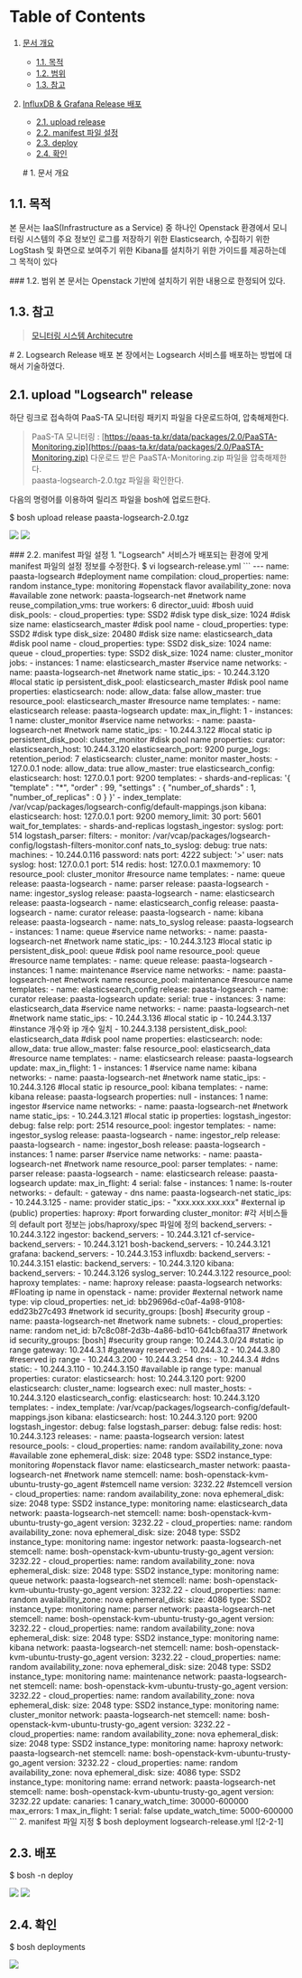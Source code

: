 # Table of Contents

1. [문서 개요](paas-ta-logsearch-openstack-_v1.0.md#1)
   * [1.1. 목적](paas-ta-logsearch-openstack-_v1.0.md#2)
   * [1.2. 범위](paas-ta-logsearch-openstack-_v1.0.md#3)
   * [1.3. 참고](paas-ta-logsearch-openstack-_v1.0.md#4)
2. [InfluxDB & Grafana Release 배포](paas-ta-logsearch-openstack-_v1.0.md#5)

   * [2.1.  upload release](paas-ta-logsearch-openstack-_v1.0.md#6)
   * [2.2.  manifest 파일 설정](paas-ta-logsearch-openstack-_v1.0.md#7)
   * [2.3.  deploy](paas-ta-logsearch-openstack-_v1.0.md#8)
   * [2.4.  확인](paas-ta-logsearch-openstack-_v1.0.md#9)

   \# 1. 문서 개요

## 1.1. 목적

본 문서는 IaaS\(Infrastructure as a Service\) 중 하나인 Openstack 환경에서 모니터링 시스템의 주요 정보인 로그를 저장하기 위한 Elasticsearch, 수집하기 위한 LogStash 및 화면으로 보여주기 위한 Kibana를 설치하기 위한 가이드를 제공하는데 그 목적이 있다

\#\#\# 1.2. 범위 본 문서는 Openstack 기반에 설치하기 위한 내용으로 한정되어 있다.

## 1.3. 참고

> [모니터링 시스템 Architecutre](https://github.com/OpenPaaSRnD/Documents-PaaSTA-2.0/blob/master/Use-Guide/PaaS-TA%20%EB%AA%A8%EB%8B%88%ED%84%B0%EB%A7%81%20%EC%8B%9C%EC%8A%A4%ED%85%9C%20Architecture.md)

\# 2. Logsearch Release 배포 본 장에서는 Logsearch 서비스를 배포하는 방법에 대해서 기술하였다.

## 2.1.  upload "Logsearch" release

하단 링크로 접속하여 PaaS-TA 모니터링 패키지 파일을 다운로드하여, 압축해제한다.

> PaaS-TA 모니터링 : [https://paas-ta.kr/data/packages/2.0/PaaSTA-Monitoring.zip](https://paas-ta.kr/data/packages/2.0/PaaSTA-Monitoring.zip) 다운로드 받은 PaaSTA-Monitoring.zip 파일을 압축해제한다.  
> paasta-logsearch-2.0.tgz 파일을 확인한다.

다음의 명령어를 이용하여 릴리즈 파일을 bosh에 업로드한다.

$ bosh upload release paasta-logsearch-2.0.tgz

![](../../../.gitbook/assets/2-1-1%20%2824%29.png) ![](../../../.gitbook/assets/2-1-2%20%2816%29.png)

\#\#\# 2.2. manifest 파일 설정 1. "Logsearch" 서비스가 배포되는 환경에 맞게 manifest 파일의 설정 정보를 수정한다. $ vi logsearch-release.yml \`\`\` --- name: paasta-logsearch \#deployment name compilation: cloud\_properties: name: random instance\_type: monitoring \#openstack flavor availability\_zone: nova \#available zone network: paasta-logsearch-net \#network name reuse\_compilation\_vms: true workers: 6 director\_uuid: \#bosh uuid disk\_pools: - cloud\_properties: type: SSD2 \#disk type disk\_size: 1024 \#disk size name: elasticsearch\_master \#disk pool name - cloud\_properties: type: SSD2 \#disk type disk\_size: 20480 \#disk size name: elasticsearch\_data \#disk pool name - cloud\_properties: type: SSD2 disk\_size: 1024 name: queue - cloud\_properties: type: SSD2 disk\_size: 1024 name: cluster\_monitor jobs: - instances: 1 name: elasticsearch\_master \#service name networks: - name: paasta-logsearch-net \#network name static\_ips: - 10.244.3.120 \#local static ip persistent\_disk\_pool: elasticsearch\_master \#disk pool name properties: elasticsearch: node: allow\_data: false allow\_master: true resource\_pool: elasticsearch\_master \#resource name templates: - name: elasticsearch release: paasta-logsearch update: max\_in\_flight: 1 - instances: 1 name: cluster\_monitor \#service name networks: - name: paasta-logsearch-net \#network name static\_ips: - 10.244.3.122 \#local static ip persistent\_disk\_pool: cluster\_monitor \#disk pool name properties: curator: elasticsearch\_host: 10.244.3.120 elasticsearch\_port: 9200 purge\_logs: retention\_period: 7 elasticsearch: cluster\_name: monitor master\_hosts: - 127.0.0.1 node: allow\_data: true allow\_master: true elasticsearch\_config: elasticsearch: host: 127.0.0.1 port: 9200 templates: - shards-and-replicas: '{ "template" : "\*", "order" : 99, "settings" : { "number\_of\_shards" : 1, "number\_of\_replicas" : 0 } }' - index\_template: /var/vcap/packages/logsearch-config/default-mappings.json kibana: elasticsearch: host: 127.0.0.1 port: 9200 memory\_limit: 30 port: 5601 wait\_for\_templates: - shards-and-replicas logstash\_ingestor: syslog: port: 514 logstash\_parser: filters: - monitor: /var/vcap/packages/logsearch-config/logstash-filters-monitor.conf nats\_to\_syslog: debug: true nats: machines: - 10.244.0.116 password: nats port: 4222 subject: '&gt;' user: nats syslog: host: 127.0.0.1 port: 514 redis: host: 127.0.0.1 maxmemory: 10 resource\_pool: cluster\_monitor \#resource name templates: - name: queue release: paasta-logsearch - name: parser release: paasta-logsearch - name: ingestor\_syslog release: paasta-logsearch - name: elasticsearch release: paasta-logsearch - name: elasticsearch\_config release: paasta-logsearch - name: curator release: paasta-logsearch - name: kibana release: paasta-logsearch - name: nats\_to\_syslog release: paasta-logsearch - instances: 1 name: queue \#service name networks: - name: paasta-logsearch-net \#network name static\_ips: - 10.244.3.123 \#local static ip persistent\_disk\_pool: queue \#disk pool name resource\_pool: queue \#resource name templates: - name: queue release: paasta-logsearch - instances: 1 name: maintenance \#service name networks: - name: paasta-logsearch-net \#network name resource\_pool: maintenance \#resource name templates: - name: elasticsearch\_config release: paasta-logsearch - name: curator release: paasta-logsearch update: serial: true - instances: 3 name: elasticsearch\_data \#service name networks: - name: paasta-logsearch-net \#network name static\_ips: - 10.244.3.136 \#local static ip - 10.244.3.137 \#instance 개수와 ip 개수 일치 - 10.244.3.138 persistent\_disk\_pool: elasticsearch\_data \#disk pool name properties: elasticsearch: node: allow\_data: true allow\_master: false resource\_pool: elasticsearch\_data \#resource name templates: - name: elasticsearch release: paasta-logsearch update: max\_in\_flight: 1 - instances: 1 \#service name name: kibana networks: - name: paasta-logsearch-net \#network name static\_ips: - 10.244.3.126 \#local static ip resource\_pool: kibana templates: - name: kibana release: paasta-logsearch properties: null - instances: 1 name: ingestor \#service name networks: - name: paasta-logsearch-net \#network name static\_ips: - 10.244.3.121 \#local static ip properties: logstash\_ingestor: debug: false relp: port: 2514 resource\_pool: ingestor templates: - name: ingestor\_syslog release: paasta-logsearch - name: ingestor\_relp release: paasta-logsearch - name: ingestor\_bosh release: paasta-logsearch - instances: 1 name: parser \#service name networks: - name: paasta-logsearch-net \#network name resource\_pool: parser templates: - name: parser release: paasta-logsearch - name: elasticsearch release: paasta-logsearch update: max\_in\_flight: 4 serial: false - instances: 1 name: ls-router networks: - default: - gateway - dns name: paasta-logsearch-net static\_ips: - 10.244.3.125 - name: provider static\_ips: - "xxx.xxx.xxx.xxx" \#external ip \(public\) properties: haproxy: \#port forwarding cluster\_monitor: \#각 서비스들의 default port 정보는 jobs/haproxy/spec 파일에 정의 backend\_servers: - 10.244.3.122 ingestor: backend\_servers: - 10.244.3.121 cf-service-backend\_servers: - 10.244.3.121 bosh-backend\_servers: - 10.244.3.121 grafana: backend\_servers: - 10.244.3.153 influxdb: backend\_servers: - 10.244.3.151 elastic: backend\_servers: - 10.244.3.120 kibana: backend\_servers: - 10.244.3.126 syslog\_server: 10.244.3.122 resource\_pool: haproxy templates: - name: haproxy release: paasta-logsearch networks: \#Floating ip name in openstack - name: provider \#external network name type: vip cloud\_properties: net\_id: bb29696d-c0af-4a98-9108-edd23b27c493 \#network id security\_groups: \[bosh\] \#security group - name: paasta-logsearch-net \#network name subnets: - cloud\_properties: name: random net\_id: b7c8c08f-2d3b-4a86-bd10-641cb6faa317 \#network id security\_groups: \[bosh\] \#security group range: 10.244.3.0/24 \#static ip range gateway: 10.244.3.1 \#gateway reserved: - 10.244.3.2 - 10.244.3.80 \#reserved ip range - 10.244.3.200 - 10.244.3.254 dns: - 10.244.3.4 \#dns static: - 10.244.3.110 - 10.244.3.150 \#available ip range type: manual properties: curator: elasticsearch: host: 10.244.3.120 port: 9200 elasticsearch: cluster\_name: logsearch exec: null master\_hosts: - 10.244.3.120 elasticsearch\_config: elasticsearch: host: 10.244.3.120 templates: - index\_template: /var/vcap/packages/logsearch-config/default-mappings.json kibana: elasticsearch: host: 10.244.3.120 port: 9200 logstash\_ingestor: debug: false logstash\_parser: debug: false redis: host: 10.244.3.123 releases: - name: paasta-logsearch version: latest resource\_pools: - cloud\_properties: name: random availability\_zone: nova \#available zone ephemeral\_disk: size: 2048 type: SSD2 instance\_type: monitoring \#openstack flavor name: elasticsearch\_master network: paasta-logsearch-net \#network name stemcell: name: bosh-openstack-kvm-ubuntu-trusty-go\_agent \#stemcell name version: 3232.22 \#stemcell version - cloud\_properties: name: random availability\_zone: nova ephemeral\_disk: size: 2048 type: SSD2 instance\_type: monitoring name: elasticsearch\_data network: paasta-logsearch-net stemcell: name: bosh-openstack-kvm-ubuntu-trusty-go\_agent version: 3232.22 - cloud\_properties: name: random availability\_zone: nova ephemeral\_disk: size: 2048 type: SSD2 instance\_type: monitoring name: ingestor network: paasta-logsearch-net stemcell: name: bosh-openstack-kvm-ubuntu-trusty-go\_agent version: 3232.22 - cloud\_properties: name: random availability\_zone: nova ephemeral\_disk: size: 2048 type: SSD2 instance\_type: monitoring name: queue network: paasta-logsearch-net stemcell: name: bosh-openstack-kvm-ubuntu-trusty-go\_agent version: 3232.22 - cloud\_properties: name: random availability\_zone: nova ephemeral\_disk: size: 4086 type: SSD2 instance\_type: monitoring name: parser network: paasta-logsearch-net stemcell: name: bosh-openstack-kvm-ubuntu-trusty-go\_agent version: 3232.22 - cloud\_properties: name: random availability\_zone: nova ephemeral\_disk: size: 2048 type: SSD2 instance\_type: monitoring name: kibana network: paasta-logsearch-net stemcell: name: bosh-openstack-kvm-ubuntu-trusty-go\_agent version: 3232.22 - cloud\_properties: name: random availability\_zone: nova ephemeral\_disk: size: 2048 type: SSD2 instance\_type: monitoring name: maintenance network: paasta-logsearch-net stemcell: name: bosh-openstack-kvm-ubuntu-trusty-go\_agent version: 3232.22 - cloud\_properties: name: random availability\_zone: nova ephemeral\_disk: size: 2048 type: SSD2 instance\_type: monitoring name: cluster\_monitor network: paasta-logsearch-net stemcell: name: bosh-openstack-kvm-ubuntu-trusty-go\_agent version: 3232.22 - cloud\_properties: name: random availability\_zone: nova ephemeral\_disk: size: 2048 type: SSD2 instance\_type: monitoring name: haproxy network: paasta-logsearch-net stemcell: name: bosh-openstack-kvm-ubuntu-trusty-go\_agent version: 3232.22 - cloud\_properties: name: random availability\_zone: nova ephemeral\_disk: size: 4086 type: SSD2 instance\_type: monitoring name: errand network: paasta-logsearch-net stemcell: name: bosh-openstack-kvm-ubuntu-trusty-go\_agent version: 3232.22 update: canaries: 1 canary\_watch\_time: 30000-600000 max\_errors: 1 max\_in\_flight: 1 serial: false update\_watch\_time: 5000-600000 \`\`\` 2. manifest 파일 지정 $ bosh deployment logsearch-release.yml !\[2-2-1\]

## 2.3.  배포

$ bosh -n deploy

![](../../../.gitbook/assets/2-3-1%20%2827%29.png) ![](../../../.gitbook/assets/2-3-2%20%2814%29.png)

## 2.4.  확인

$ bosh deployments

![](../../../.gitbook/assets/2-4-1%20%2816%29.png)

